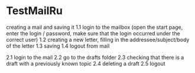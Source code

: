 # TestMailRu
creating a mail and saving it
1.1 login to the mailbox (open the start page, enter the login / password, make sure that the login occurred under the correct user)
1.2 creating a new letter, filling in the addressee/subject/body of the letter
1.3 saving
1.4 logout from mail

2.1 login to the mail
2.2 go to the drafts folder
2.3 checking that there is a draft with a previously known topic
2.4 deleting a draft
2.5 logout
